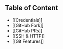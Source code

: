 ## Table of Content
- [[Credentials]]
- [[GitHub Fork]]
- [[GitHub PRs]]
- [[SSH & HTTP]]
- [[Git Features]]
